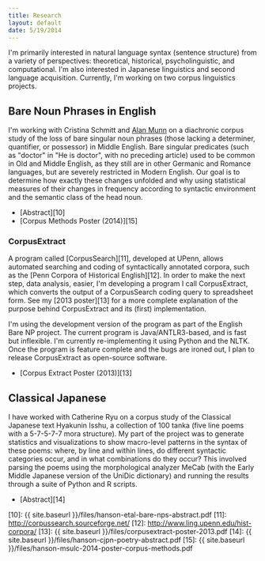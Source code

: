 ```yaml
---
title: Research
layout: default
date: 5/19/2014
---
```


I'm primarily interested in natural language syntax (sentence structure) from a variety of perspectives: theoretical, historical, psycholinguistic, and computational. I'm also interested in Japanese linguistics and second language acquisition. Currently, I'm working on two corpus linguistics projects.


## Bare Noun Phrases in English

I'm working with Cristina Schmitt and [Alan Munn][9] on a diachronic corpus study of the loss of bare singular noun phrases (those lacking a determiner, quantifier, or possessor) in Middle English. Bare singular predicates (such as "doctor" in "He is doctor", with no preceding article) used to be common in Old and Middle English, as they still are in other Germanic and Romance languages, but are severely restricted in Modern English. Our goal is to determine how exactly these changes unfolded and why using statistical measures of their changes in frequency according to syntactic environment and the semantic class of the head noun.

* [Abstract][10]
* [Corpus Methods Poster (2014)][15]


### CorpusExtract

A program called [CorpusSearch][11], developed at UPenn, allows automated searching and coding of syntactically annotated corpora, such as the [Penn Corpora of Historical English][12]. In order to make the next step, data analysis, easier, I'm developing a program I call CorpusExtract, which converts the output of a CorpusSearch coding query to spreadsheet form. See my [2013 poster][13] for a more complete explanation of the purpose behind CorpusExtract and its (first) implementation.

I'm using the development version of the program as part of the English Bare NP project. The current program is Java/ANTLR3-based, and is fast but inflexible. I'm currently re-implementing it using Python and the NLTK. Once the program is feature complete and the bugs are ironed out, I plan to release CorpusExtract as open-source software.

* [Corpus Extract Poster (2013)][13]


## Classical Japanese

I have worked with Catherine Ryu on a corpus study of the Classical Japanese text  Hyakunin Isshu, a collection of 100 tanka (five line poems with a 5-7-5-7-7 mora structure). My part of the project was to generate statistics and visualizations to show macro-level patterns in the syntax of these poems: where, by line and within lines, do different syntactic categories occur, and in what combinations do they occur? This involved parsing the poems using the morphological analyzer MeCab (with the Early Middle Japanese version of the UniDic dictionary) and running the results through a suite of Python and R scripts.

* [Abstract][14]


[9]: http://www.msu.edu/~amunn
[10]: {{ site.baseurl }}/files/hanson-etal-bare-nps-abstract.pdf
[11]: http://corpussearch.sourceforge.net/
[12]: http://www.ling.upenn.edu/hist-corpora/
[13]: {{ site.baseurl }}/files/corpusextract-poster-2013.pdf
[14]: {{ site.baseurl }}/files/hanson-cjpn-poetry-abstract.pdf
[15]: {{ site.baseurl }}/files/hanson-msulc-2014-poster-corpus-methods.pdf